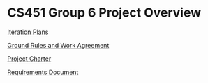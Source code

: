 # CS451 Group 6 Project Overview

[Iteration Plans](https://docs.google.com/spreadsheets/d/1YAR9Iea_5enjX4G4YDLlGHYFrZbsqV76wZoHmMZoQMc/edit?usp=sharing)

[Ground Rules and Work Agreement](https://docs.google.com/document/d/1cfMtX7VBfya8j9n-NJiM30QzgLqE8wwRQGGHLZ1i5cs/edit?usp=sharing)

[Project Charter](https://docs.google.com/document/d/1GtEqOB5XNyh_RKn_gBCjnqq-yKZdxI4O2_L9o3AYf9w/edit?usp=sharing)

[Requirements Document](https://drive.google.com/file/d/1yZXbY7hK4JPU1Sv_wsdsOhc1OIvK-RKF/view?usp=sharing)
